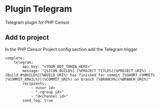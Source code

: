 Plugin Telegram
===============

Telegram plugin for PHP Censor.

Add to project
--------------

In the PHP Censor Project config section add the Telegram trigger

```
complete:
    telegram:
        api_key: "<YOUR_BOT_TOKEN_HERE>"
        message: "[%ICON_BUILD%] [%PROJECT_TITLE%](%PROJECT_URI%) - [Build #%BUILD%](%BUILD_URI%) has finished for commit [%SHORT_COMMIT% (%COMMIT_EMAIL%)](%COMMIT_URI%) on branch [%BRANCH%](%BRANCH_URI%)"
        recipients:
            - <user id>
            - "-<group id>"
            - "@<channel id>"
        send_log: true
```
